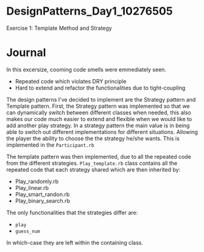 # DesignPatterns_Day1_10276505
Exercise 1: Template Method and Strategy

# Journal
In this excersize, cooming code smells were emmediately seen. 
- Repeated code which violates DRY principle
- Hard to extend and refactor the functionalities due to tight-coupling

The design patterns I've decided to implement are the Strategy pattern and Template pattern.
First, the Strategy pattern was implemented so that we can dynamically switch between different classes when needed, this also makes our code much easier to extend and flexible when we would like to add another play strategy.
In a strategy pattern the main value is in being able to switch out different implementations for different situations. Allowing the player the ability to choose the the strategy he/she wants. This is implemented in the ```Participant.rb```


The template pattern was then implemented, due to all the repeated code from the different strategies.
```Play_template.rb``` class contains all the repeated code that each strategy shared which are then inherited by:

- Play_randomly.rb
- Play_linear.rb
- Play_smart_randon.rb
- Play_binary_search.rb

The only functionalities that the strategies differ are: 
- ``play``
- ``guess_num``

In which-case they are left within the containing class.
